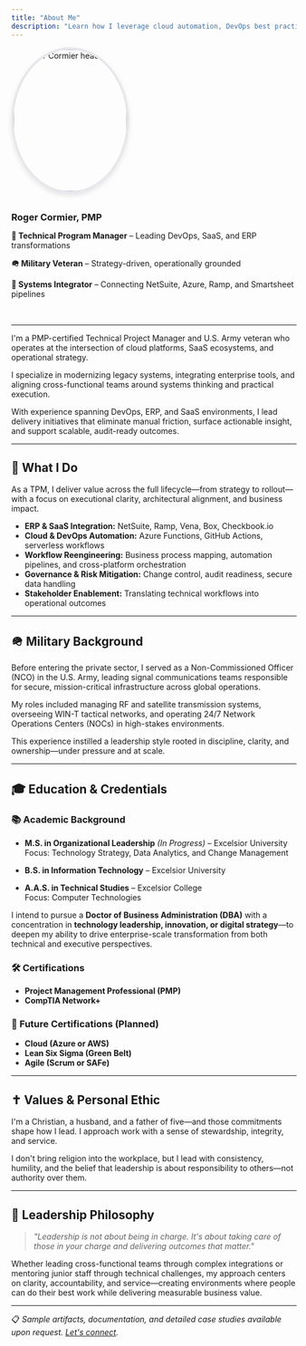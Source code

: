 ```yaml
---
title: "About Me"
description: "Learn how I leverage cloud automation, DevOps best practices, and SaaS integrations to drive digital strategy and measurable impact."
---
```


<div style="display: flex; align-items: flex-start; gap: 2rem; margin-bottom: 2rem; flex-direction: row; flex-wrap: wrap;">
  <div style="flex-shrink: 0; width: 200px; margin: 0;">
    <img src="https://www.rcormier.dev/assets/images/IMG_1242.JPG" alt="Roger Cormier headshot" style="width: 200px; height: 250px; border-radius: 50%; object-fit: cover; border: 4px solid #e5e7eb; box-shadow: 0 4px 8px rgba(0,0,0,0.1); display: block; margin: 0;" />
  </div>
  <div style="flex: 1; min-width: 280px;">
    <h3 style="margin: 0 0 0.5rem 0;">Roger Cormier, PMP</h3>
    <p><strong>🎯 Technical Program Manager</strong> – Leading DevOps, SaaS, and ERP transformations</p>
    <p><strong>🪖 Military Veteran</strong> – Strategy-driven, operationally grounded</p>
    <p><strong>🔧 Systems Integrator</strong> – Connecting NetSuite, Azure, Ramp, and Smartsheet pipelines</p>
  </div>
</div>

<style>
@media (max-width: 768px) {
  .hero-section {
    flex-direction: column !important;
    text-align: center;
  }
  .hero-image {
    margin-bottom: 1.5rem !important;
  }
}
</style>

---

I'm a PMP-certified Technical Project Manager and U.S. Army veteran who operates at the intersection of cloud platforms, SaaS ecosystems, and operational strategy.

I specialize in modernizing legacy systems, integrating enterprise tools, and aligning cross-functional teams around systems thinking and practical execution.

With experience spanning DevOps, ERP, and SaaS environments, I lead delivery initiatives that eliminate manual friction, surface actionable insight, and support scalable, audit-ready outcomes.

---

## 💼 What I Do

As a TPM, I deliver value across the full lifecycle—from strategy to rollout—with a focus on executional clarity, architectural alignment, and business impact.

- **ERP & SaaS Integration:** NetSuite, Ramp, Vena, Box, Checkbook.io  
- **Cloud & DevOps Automation:** Azure Functions, GitHub Actions, serverless workflows  
- **Workflow Reengineering:** Business process mapping, automation pipelines, and cross-platform orchestration  
- **Governance & Risk Mitigation:** Change control, audit readiness, secure data handling  
- **Stakeholder Enablement:** Translating technical workflows into operational outcomes  

---

## 🪖 Military Background

Before entering the private sector, I served as a Non-Commissioned Officer (NCO) in the U.S. Army, leading signal communications teams responsible for secure, mission-critical infrastructure across global operations.

My roles included managing RF and satellite transmission systems, overseeing WIN-T tactical networks, and operating 24/7 Network Operations Centers (NOCs) in high-stakes environments.

This experience instilled a leadership style rooted in discipline, clarity, and ownership—under pressure and at scale.

---

## 🎓 Education & Credentials

### 📚 Academic Background

- **M.S. in Organizational Leadership** *(In Progress)* – Excelsior University  
  Focus: Technology Strategy, Data Analytics, and Change Management  

- **B.S. in Information Technology** – Excelsior University  

- **A.A.S. in Technical Studies** – Excelsior College  
  Focus: Computer Technologies  

I intend to pursue a **Doctor of Business Administration (DBA)** with a concentration in **technology leadership, innovation, or digital strategy**—to deepen my ability to drive enterprise-scale transformation from both technical and executive perspectives.

### 🛠 Certifications

- **Project Management Professional (PMP)**  
- **CompTIA Network+**  

### 🎯 Future Certifications (Planned)

- **Cloud (Azure or AWS)**  
- **Lean Six Sigma (Green Belt)**  
- **Agile (Scrum or SAFe)**  

---

## ✝️ Values & Personal Ethic

I'm a Christian, a husband, and a father of five—and those commitments shape how I lead. I approach work with a sense of stewardship, integrity, and service.

I don't bring religion into the workplace, but I lead with consistency, humility, and the belief that leadership is about responsibility to others—not authority over them.

---

## 🧭 Leadership Philosophy

> *"Leadership is not about being in charge. It's about taking care of those in your charge and delivering outcomes that matter."*

Whether leading cross-functional teams through complex integrations or mentoring junior staff through technical challenges, my approach centers on clarity, accountability, and service—creating environments where people can do their best work while delivering measurable business value.

---

📋 *Sample artifacts, documentation, and detailed case studies available upon request. [Let's connect](/contact).*
